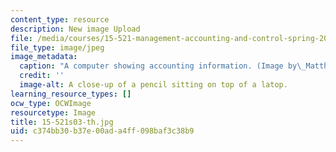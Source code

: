 ```yaml
---
content_type: resource
description: New image Upload
file: /media/courses/15-521-management-accounting-and-control-spring-2003/c374bb30b37e00ada4ff098baf3c38b9_15-521s03-th.jpg
file_type: image/jpeg
image_metadata:
  caption: "A computer showing accounting information. (Image by\_Matthew Palmer.)"
  credit: ''
  image-alt: A close-up of a pencil sitting on top of a latop.
learning_resource_types: []
ocw_type: OCWImage
resourcetype: Image
title: 15-521s03-th.jpg
uid: c374bb30-b37e-00ad-a4ff-098baf3c38b9
---
```

